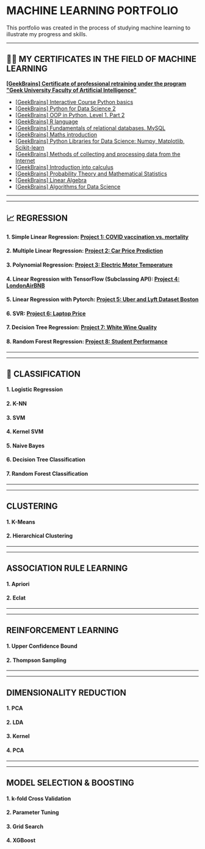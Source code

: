 # MACHINE LEARNING PORTFOLIO

This portfolio was created in the process of studying machine learning to illustrate my progress and skills.

---
## 👨‍🎓 MY CERTIFICATES IN THE FIELD OF MACHINE LEARNING

[**[GeekBrains] Certificate of professional retraining under the program 
"Geek University Faculty of Artificial Intelligence"**](https://github.com/rttrif/TrifonovRS.Deep_Learning_Portfolio.github.io/blob/main/Certificates/Trifonov%20Ruslan.pdf)

- [[GeekBrains] Interactive Course Python basics](https://gb.ru/certificates/654781.en)
- [[GeekBrains] Python for Data Science 2](https://gb.ru/certificates/986183.en)
- [[GeekBrains] OOP in Python. Level 1. Part 2](https://gb.ru/certificates/660751.en)
- [[GeekBrains] R language](https://gb.ru/certificates/689146.en)
- [[GeekBrains] Fundamentals of relational databases. MySQL](https://gb.ru/certificates/698000.en)
- [[GeekBrains] Maths introduction](https://gb.ru/certificates/703955.en)
- [[GeekBrains] Python Libraries for Data Science: Numpy, Matplotlib, Scikit-learn](https://gb.ru/certificates/725821.en)
- [[GeekBrains] Methods of collecting and processing data from the Internet](https://gb.ru/certificates/772018.en)
- [[GeekBrains] Introduction into calculus](https://gb.ru/certificates/847225.en)
- [[GeekBrains] Probability Theory and Mathematical Statistics](https://gb.ru/certificates/882944.en)
- [[GeekBrains] Linear Algebra](https://gb.ru/certificates/907030.en)
- [[GeekBrains] Algorithms for Data Science](https://gb.ru/certificates/949810.en)

---
---
## 📈 REGRESSION

#### 1. Simple Linear Regression: [Project 1: COVID vaccination vs. mortality](https://github.com/rttrif/TrifonovRS.Machine_Learning_Portfolio.github.io/tree/main/REGRESSION/Project%201:%20COVID%20vaccination%20vs.%20mortality)

#### 2. Multiple Linear Regression: [Project 2: Car Price Prediction](https://github.com/rttrif/TrifonovRS.Machine_Learning_Portfolio.github.io/tree/main/REGRESSION/Project%202:%20Car%20Price%20Prediction)

#### 3. Polynomial Regression: [Project 3: Electric Motor Temperature]()

#### 4. Linear Regression with TensorFlow (Subclassing API): [Project 4: LondonAirBNB]()

#### 5. Linear Regression with Pytorch: [Project 5: Uber and Lyft Dataset Boston]()

#### 6. SVR: [Project 6: Laptop Price]()

#### 7. Decision Tree Regression: [Project 7: White Wine Quality]()

#### 8. Random Forest Regression: [Project 8: Student Performance]()

---
---

## 🧩 CLASSIFICATION

#### 1. Logistic Regression

#### 2. K-NN

#### 3. SVM

#### 4. Kernel SVM

#### 5. Naive Bayes

#### 6. Decision Tree Classification

#### 7. Random Forest Classification

---
---

## CLUSTERING

#### 1. K-Means

#### 2. Hierarchical Clustering

---
---

## ASSOCIATION RULE LEARNING

#### 1. Apriori

#### 2. Eclat

---
---

## REINFORCEMENT LEARNING

#### 1. Upper Confidence Bound

#### 2. Thompson Sampling

---
---

## DIMENSIONALITY REDUCTION

#### 1. PCA

#### 2. LDA

#### 3. Kernel

#### 4. PCA

---
---

## MODEL SELECTION & BOOSTING

#### 1. k-fold Cross Validation

#### 2. Parameter Tuning

#### 3. Grid Search

#### 4. XGBoost












